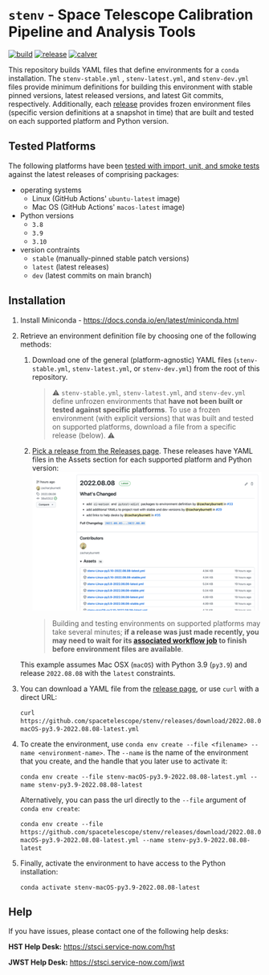 # `stenv` - Space Telescope Calibration Pipeline and Analysis Tools

[![build](https://github.com/spacetelescope/stenv/actions/workflows/build.yml/badge.svg)](https://github.com/spacetelescope/stenv/actions/workflows/build.yml)
[![release](https://img.shields.io/github/v/release/spacetelescope/stenv)](https://github.com/spacetelescope/stenv/releases)
[![calver](https://img.shields.io/badge/calver-YYYY.0M.0D-22bfda.svg)](https://calver.org)

This repository builds YAML files that define environments for a `conda` installation. The `stenv-stable.yml`
, `stenv-latest.yml`, and `stenv-dev.yml` files provide minimum definitions for building this environment with stable
pinned versions, latest released versions, and latest Git commits, respectively. Additionally,
each [release](https://github.com/spacetelescope/stenv/releases) provides frozen environment files (specific version
definitions at a snapshot in time) that are built and tested on each supported platform and Python version.

## Tested Platforms

The following platforms have
been [tested with import, unit, and smoke tests](https://github.com/spacetelescope/stenv/actions/workflows/build.yml)
against the latest releases of comprising packages:

- operating systems
    - Linux (GitHub Actions' `ubuntu-latest` image)
    - Mac OS (GitHub Actions' `macos-latest` image)
- Python versions
    - `3.8`
    - `3.9`
    - `3.10`
- version contraints
    - `stable` (manually-pinned stable patch versions)
    - `latest` (latest releases)
    - `dev` (latest commits on main branch)

## Installation

1. Install Miniconda - https://docs.conda.io/en/latest/miniconda.html

2. Retrieve an environment definition file by choosing one of the following methods:
    1. Download one of the general (platform-agnostic) YAML files (`stenv-stable.yml`, `stenv-latest.yml`,
       or `stenv-dev.yml`) from the root of this repository.
       > :warning: `stenv-stable.yml`, `stenv-latest.yml`, and `stenv-dev.yml` define unfrozen environments that **have
       not been built or tested against specific platforms**. To use a frozen environment (with explicit versions) that
       was built and tested on supported platforms, download a file from a specific release (below). :warning:

    2. [Pick a release from the Releases page](https://github.com/spacetelescope/stenv/releases). These releases have
       YAML files in the Assets section for each supported platform and Python version:
       [![release example](docs/release_example.png)](https://github.com/spacetelescope/stenv/releases)

       > Building and testing environments on supported platforms may take several minutes; **if a release was just made
       recently, you may need to wait for
       its [associated workflow job](https://github.com/spacetelescope/stenv/actions/workflows/build.yml) to finish
       before environment files are available**.

   This example assumes Mac OSX (`macOS`) with Python 3.9 (`py3.9`) and release `2022.08.08` with the `latest`
   constraints.

3. You can download a YAML file from the [release page](https://github.com/spacetelescope/stenv/releases), or use `curl`
   with a direct URL:
   ```shell
   curl https://github.com/spacetelescope/stenv/releases/download/2022.08.08/stenv-macOS-py3.9-2022.08.08-latest.yml
   ```

4. To create the environment, use `conda env create --file <filename> --name <environment-name>`. The `--name` is the
   name of the environment that you create, and the handle that you later use to activate it:
   ```shell
   conda env create --file stenv-macOS-py3.9-2022.08.08-latest.yml --name stenv-py3.9-2022.08.08-latest
   ```

   Alternatively, you can pass the url directly to the `--file` argument of `conda env create`:
   ```shell
   conda env create --file https://github.com/spacetelescope/stenv/releases/download/2022.08.08/stenv-macOS-py3.9-2022.08.08-latest.yml --name stenv-py3.9-2022.08.08-latest
   ```

5. Finally, activate the environment to have access to the Python installation:
   ```shell
   conda activate stenv-macOS-py3.9-2022.08.08-latest
   ```

## Help

If you have issues, please contact one of the following help desks:

**HST Help Desk:** https://stsci.service-now.com/hst

**JWST Help Desk:** https://stsci.service-now.com/jwst
